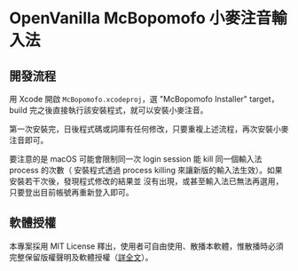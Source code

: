 # OpenVanilla McBopomofo 小麥注音輸入法

## 開發流程

用 Xcode 開啟 `McBopomofo.xcodeproj`，選 "McBopomofo Installer" target，build
完之後直接執行該安裝程式，就可以安裝小麥注音。

第一次安裝完，日後程式碼或詞庫有任何修改，只要重複上述流程，再次安裝小麥注音即可。

要注意的是 macOS 可能會限制同一次 login session 能 kill 同一個輸入法 process 的次數（
安裝程式透過 process killing 來讓新版的輸入法生效）。如果安裝若干次後，發現程式修改的結果並
沒有出現，或甚至輸入法已無法再選用，只要登出目前帳號再重新登入即可。

## 軟體授權

本專案採用 MIT License 釋出，使用者可自由使用、散播本軟體，惟散播時必須
完整保留版權聲明及軟體授權（[詳全文](https://github.com/openvanilla/McBopomofo/blob/master/LICENSE.txt)）。

